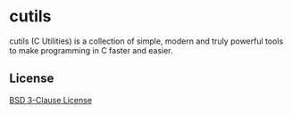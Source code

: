 # cutils
cutils (C Utilities) is a collection of simple, modern and truly powerful tools to make programming in C faster and easier.

## License
[BSD 3-Clause License](LICENSE)
